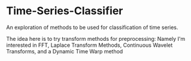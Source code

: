 # Time-Series-Classifier
An exploration of methods to be used for classification of time series. 

The idea here is to try transform methods for preprocessing:
Namely I'm interested in FFT, Laplace Transform Methods, Continuous Wavelet Transforms, and a Dynamic Time Warp method

